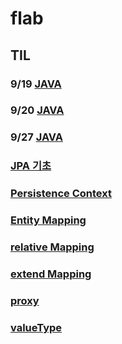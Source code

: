 # flab

## TIL
### 9/19 [JAVA](https://github.com/kps990515/flab/tree/master/919)
### 9/20 [JAVA](https://github.com/kps990515/flab/tree/master/920)
### 9/27 [JAVA](https://github.com/kps990515/flab/tree/master/927)
### [JPA 기초](https://github.com/kps990515/flab/tree/master/jpa_first)
### [Persistence Context](https://github.com/kps990515/flab/tree/master/persistence)
### [Entity Mapping](https://github.com/kps990515/flab/tree/master/entity_mapping)
### [relative Mapping](https://github.com/kps990515/flab/tree/master/relative_mapping)
### [extend Mapping](https://github.com/kps990515/flab/tree/master/extend_mapping)
### [proxy](https://github.com/kps990515/flab/tree/master/proxy)
### [valueType](https://github.com/kps990515/flab/tree/master/value_type)